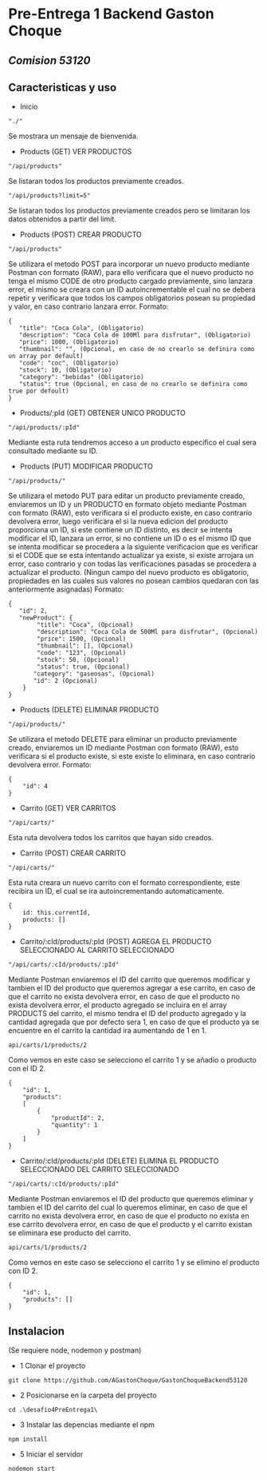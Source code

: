 # Pre-Entrega 1 Backend Gaston Choque

## _Comision 53120_

## Caracteristicas y uso

- Inicio

```
"./"
```

Se mostrara un mensaje de bienvenida.

- Products (GET) VER PRODUCTOS

```
"/api/products"
```

Se listaran todos los productos previamente creados.

```
"/api/products?limit=5"
```

Se listaran todos los productos previamente creados pero se limitaran los datos obtenidos a partir del limit.

- Products (POST) CREAR PRODUCTO

```
"/api/products"
```

Se utilizara el metodo POST para incorporar un nuevo producto mediante Postman con formato (RAW), para ello verificara que el nuevo producto no tenga el mismo CODE de otro producto cargado previamente, sino lanzara error, el mismo se creara con un ID autoincrementable el cual no se debera repetir y verificara que todos los campos obligatorios posean su propiedad y valor, en caso contrario lanzara error.
Formato:

```
{
   "title": "Coca Cola", (Obligatorio)
   "description": "Coca Cola de 100Ml para disfrutar", (Obligatorio)
   "price": 1000, (Obligatorio)
   "thumbnail": "", (Opcional, en caso de no crearlo se definira como un array por default)
   "code": "coc", (Obligatorio)
   "stock": 10, (Obligatorio)
   "category": "bebidas" (Obligatorio)
   "status": true (Opcional, en caso de no crearlo se definira como true por defoult)
}
```

- Products/:pId (GET) OBTENER UNICO PRODUCTO

```
"/api/products/:pId"
```

Mediante esta ruta tendremos acceso a un producto especifico el cual sera consultado mediante su ID.

- Products (PUT) MODIFICAR PRODUCTO

```
"/api/products/"
```

Se utilizara el metodo PUT para editar un producto previamente creado, enviaremos un ID y un PRODUCTO en formato objeto mediante Postman con formato (RAW), esto verificara si el producto existe, en caso contrario devolvera error, luego verificara el si la nueva edicion del producto proporciona un ID, si este contiene un ID distinto, es decir se intenta modificar el ID, lanzara un error, si no contiene un ID o es el mismo ID que se intenta modificar se procedera a la siguiente verificacion que es verificar si el CODE que se esta intentando actualizar ya existe, si existe arrojara un error, caso contrario y con todas las verificaciones pasadas se procedera a actualizar el producto. (Ningun campo del nuevo producto es obligatorio, propiedades en las cuales sus valores no posean cambios quedaran con las anteriormente asignadas)
Formato:

```
{
   "id": 2,
   "newProduct": {
	    "title": "Coca", (Opcional)
	    "description": "Coca Cola de 500Ml para disfrutar", (Opcional)
	    "price": 1500, (Opcional)
	    "thumbnail": [], (Opcional)
	    "code": "123", (Opcional)
	    "stock": 50, (Opcional)
	    "status": true, (Opcional)
       "category": "gaseosas", (Opcional)
       "id": 2 (Opcional)
	}
}
```

- Products (DELETE) ELIMINAR PRODUCTO

```
"/api/products/"
```

Se utilizara el metodo DELETE para eliminar un producto previamente creado, enviaremos un ID mediante Postman con formato (RAW), esto verificara si el producto existe, si este existe lo eliminara, en caso contrario devolvera error.
Formato:

```
{
    "id": 4
}
```

- Carrito (GET) VER CARRITOS

```
"/api/carts/"
```

Esta ruta devolvera todos los carritos que hayan sido creados.

- Carrito (POST) CREAR CARRITO

```
"/api/carts/"
```

Esta ruta creara un nuevo carrito con el formato correspondiente, este recibira un ID, el cual se ira autoincrementando automaticamente.

```
{
    id: this.currentId,
    products: []
}
```

- Carrito/:cId/products/:pId (POST) AGREGA EL PRODUCTO SELECCIONADO AL CARRITO SELECCIONADO

```
"/api/carts/:cId/products/:pId"
```

Mediante Postman enviaremos el ID del carrito que queremos modificar y tambien el ID del producto que queremos agregar a ese carrito, en caso de que el carrito no exista devolvera error, en caso de que el producto no exista devolvera error, el producto agregado se incluira en el array PRODUCTS del carrito, el mismo tendra el ID del producto agregado y la cantidad agregada que por defecto sera 1, en caso de que el producto ya se encuentre en el carrito la cantidad ira aumentando de 1 en 1.

```
api/carts/1/products/2
```

Como vemos en este caso se selecciono el carrito 1 y se añadio o producto con el ID 2.

```
{
	"id": 1,
	"products":
    [
		{
			"productId": 2,
			"quantity": 1
		}
	]
}
```

- Carrito/:cId/products/:pId (DELETE) ELIMINA EL PRODUCTO SELECCIONADO DEL CARRITO SELECCIONADO

```
"/api/carts/:cId/products/:pId"
```

Mediante Postman enviaremos el ID del producto que queremos eliminar y tambien el ID del carrito del cual lo queremos eliminar, en caso de que el carrito no exista devolvera error, en caso de que el producto no exista en ese carrito devolvera error, en caso de que el producto y el carrito existan se eliminara ese producto del carrito.

```
api/carts/1/products/2
```

Como vemos en este caso se selecciono el carrito 1 y se elimino el producto con ID 2.

```
{
	"id": 1,
	"products": []
}
```

## Instalacion

(Se requiere node, nodemon y postman)

- 1 Clonar el proyecto

```
git clone https://github.com/AGastonChoque/GastonChoqueBackend53120
```

- 2 Posicionarse en la carpeta del proyecto
```
cd .\desafio4PreEntrega1\  
```

- 3 Instalar las depencias mediante el npm

```
npm install
```

- 5 Iniciar el servidor

```
nodemon start
```